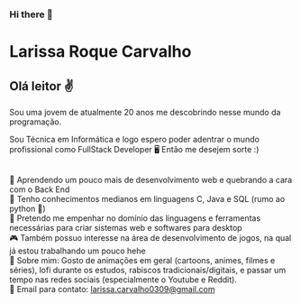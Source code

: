 ### Hi there 👋

<!--
**LarissaRC/LarissaRC** is a ✨ _special_ ✨ repository because its `README.md` (this file) appears on your GitHub profile.

Here are some ideas to get you started:

- 🔭 I’m currently working on ...
- 🌱 I’m currently learning ...
- 👯 I’m looking to collaborate on ...
- 🤔 I’m looking for help with ...
- 💬 Ask me about ...
- 📫 How to reach me: ...
- 😄 Pronouns: ...
- ⚡ Fun fact: ...
-->

# Larissa Roque Carvalho

## Olá leitor ✌️
Sou uma jovem de atualmente 20 anos me descobrindo nesse mundo da programação.

Sou Técnica em Informática e logo espero poder adentrar o mundo profissional como FullStack Developer 🖥️ Então me desejem sorte :)

<br/> :tropical_fish: Aprendendo um pouco mais de desenvolvimento web e quebrando a cara com o Back End
<br/> :hammer: Tenho conhecimentos medianos em linguagens C, Java e SQL (rumo ao python :snake:)
<br/> :dart: Pretendo me empenhar no domínio das linguagens e ferramentas necessárias para criar sistemas web e softwares para desktop
<br/> :video_game: Também possuo interesse na área de desenvolvimento de jogos, na qual já estou trabalhando um pouco hehe
<br/> :snail: Sobre mim: Gosto de animações em geral (cartoons, animes, filmes e séries), lofi durante os estudos, rabiscos tradicionais/digitais, e passar um tempo nas redes sociais (especialmente o Youtube e Reddit).
<br/> :email: Email para contato: larissa.carvalho0309@gmail.com
